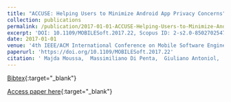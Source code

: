 ```yaml
---
title: "ACCUSE: Helping Users to Minimize Android App Privacy Concerns"
collection: publications
permalink: /publication/2017-01-01-ACCUSE-Helping-Users-to-Minimize-Android-App-Privacy-Concerns
excerpt: 'DOI: 10.1109/MOBILESoft.2017.22, Scopus ID: 2-s2.0-85027025473, Cited by: 1'
date: 2017-01-01
venue: '4th IEEE/ACM International Conference on Mobile Software Engineering and Systems, MOBILESoft@ICSE 2017, Buenos Aires, Argentina, May 22-23, 2017'
paperurl: 'https://doi.org/10.1109/MOBILESoft.2017.22'
citation: ' Majda Moussa,  Massimiliano Di Penta,  Giuliano Antoniol,  Giovanni Beltrame, &quot;ACCUSE: Helping Users to Minimize Android App Privacy Concerns.&quot; 4th IEEE/ACM International Conference on Mobile Software Engineering and Systems, MOBILESoft@ICSE 2017, Buenos Aires, Argentina, May 22-23, 2017, 2017.'
---
```

[Bibtex](https://dblp.org/rec/bib/conf/icse/MoussaPAB17){:target="_blank"}

[Access paper here](https://doi.org/10.1109/MOBILESoft.2017.22){:target="_blank"}
